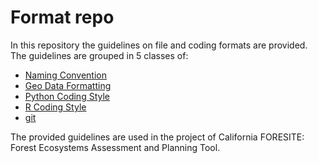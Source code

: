 # Format repo
In this repository the guidelines on file and coding formats are provided. The 
guidelines are grouped in 5 classes of:

* [Naming Convention](./naming_convention.md)
* [Geo Data Formatting](./geo_data_formatting.md)
* [Python Coding Style](./python_coding_style.md)
* [R Coding Style](./R_coding_style.md)
* [git](./git.md)

The provided guidelines are used in the project of California FORESITE: 
Forest Ecosystems Assessment and Planning Tool.

